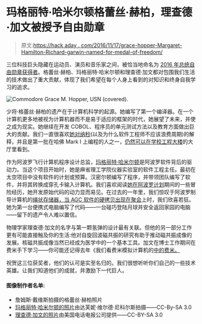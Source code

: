 # 玛格丽特·哈米尔顿格蕾丝·赫柏，理查德·加文被授予自由勋章

> 原文:[https://hack aday . com/2016/11/17/grace-hopper-Margaret-Hamilton-Richard-garwin-named-for-medal-of-freedom/](https://hackaday.com/2016/11/17/grace-hopper-margaret-hamilton-richard-garwin-named-for-medal-of-freedom/)

三位科技巨头隐藏在运动员、演员和音乐家之间，被恰当地命名为 [2016 年总统自由勋章获得者](https://www.whitehouse.gov/the-press-office/2016/11/16/president-obama-names-recipients-presidential-medal-freedom)。格蕾丝·赫柏、玛格丽特·哈米尔顿和理查德·加文都对包围我们生活的技术做出了重大贡献，体现了我们希望在每个人身上看到的对知识和终身自我学习的追求。

![Commodore Grace M. Hopper, USN (covered).](../Images/a6e67987e8661992b2f0b26553bbe35f.png)

少将·格蕾丝·赫柏的遗产在于计算机科学的起源。她编写了第一个编译器。在一个计算机更多地被视为计算机器而不是易于适应的框架的时代，她展望了未来，并使之成为现实。她继续在开发 COBOL、程序员的单元测试方法以及教育方面做出巨大的贡献。我们一直很喜欢[她对纳秒](http://hackaday.com/2012/02/27/visualizing-a-nanosecond/)(以及为什么软件工程师不应该浪费周期)的解释，并且是第一批在哈佛 Mark I 上编程的人之一，[仍然可以在学校工程大楼](http://hackaday.com/2015/09/04/demonstrating-science-at-harvard-university/)的大厅里看到。

作为阿波罗飞行计算机程序设计总监，[玛格丽特·哈米尔顿](https://en.wikipedia.org/wiki/Margaret_Hamilton_(scientist))是阿波罗软件背后的驱动力。当这个项目开始时，她是麻省理工学院仪器实验室的软件工程主任。最初在太空项目中没有软件的计划或预算。汉密尔顿编写了程序，并带领团队编写了软件，并将其转换成穿孔卡输入计算机。我们喜欢阅读[她在阿波罗计划](https://www.wired.com/2015/10/margaret-hamilton-nasa-apollo/)期间的一些冒险经历，她开发原始代码的动力显而易见。在过去的一年里，我们惊叹于阿波罗制导计算机的[绳状存储器，当 AGC 软件的](http://hackaday.com/2016/09/02/decoding-rediscovered-rope-memory-from-the-apollo-guidance-computer/)[硬拷贝出现在聚会](http://hackaday.com/2016/07/05/don-eyles-walks-us-through-the-lunar-module-source-code/)上时，我们欣喜若狂。她为第一台便携式电脑编写了代码——一台碰巧登陆月球并安全返回家园的电脑——留下的遗产令人难以置信。

物理学家理查德·加文的名字与第一颗氢弹的设计最有关联。但他的另一部分工作更有可能直接触及你的生活:他对自旋回波磁共振的研究有助于推动磁共振成像的发展。核磁共振成像当然已经成为医学中的一个基本工具。加文在博士工作期间在费米手下学习——你可能还记得去年《我们看费米模拟计算机的[中的费米。](https://hackaday.com/2015/09/11/fermiac-the-computer-that-advanced-the-manhattan-project/)

祝贺这三位获奖者，他们的认可是实至名归的。我们很想听听你们自己的一些技术英雄。让我们知道他们的成就，并激励下一代巨人。

#### 图像制作者名单:

*   詹姆斯·戴维斯拍摄的格蕾丝·赫柏照片
*   [玛格丽特·哈米尔顿的照片](https://commons.wikimedia.org/wiki/File:Margaret_Hamilton_1995.jpg)由达芙妮·维尔德·尼科尔斯拍摄——CC-By-SA 3.0
*   [理查德·加文的照片](https://commons.wikimedia.org/wiki/File:RichardGarwin1980.jpg)由美国电话电报公司提供——CC-BY-SA 3.0